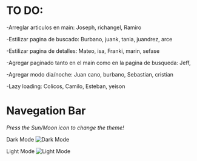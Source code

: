# TO DO:

-Arreglar articulos en main: Joseph, richangel, Ramiro

-Estilizar pagina de buscado: Burbano, juank, tania, juandrez, arce

-Estilizar pagina de detalles: Mateo, isa, Franki, marin, sefase

-Agregar paginado tanto en el main como en la pagina de busqueda: Jeff, 

-Agregar modo dia/noche: Juan cano, burbano, Sebastian, cristian

-Lazy loading: Colicos, Camilo, Esteban, yeison



# Navegation Bar

*Press the Sun/Moon icon to change the theme!*

Dark Mode
![Dark Mode](https://github.com/Gurottesque/News-App/assets/87156289/8b0141e7-6bf5-41a9-9609-cc2ea7bebf51)

Light Mode
![Light Mode](https://github.com/Gurottesque/News-App/assets/87156289/c4dec2d1-04e2-4cab-bed5-8625ef6ed7aa)


